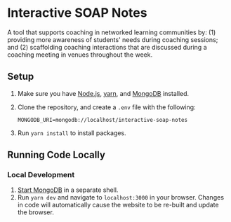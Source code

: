 # Interactive SOAP Notes

A tool that supports coaching in networked learning communities by: (1) providing more awareness of
students' needs during coaching sessions; and (2) scaffolding coaching interactions that are
discussed during a coaching meeting in venues throughout the week.

## Setup

1. Make sure you have [Node.js](https://nodejs.org/en/), [yarn](https://classic.yarnpkg.com/en/docs/install#mac-stable), and [MongoDB](https://www.mongodb.com/docs/guides/server/install/) installed.
2. Clone the repository, and create a `.env` file with the following:

   ```env
   MONGODB_URI=mongodb://localhost/interactive-soap-notes
   ```

3. Run `yarn install` to install packages.

## Running Code Locally

### Local Development

1. [Start MongoDB](https://www.mongodb.com/docs/manual/tutorial/manage-mongodb-processes/) in a separate shell.
2. Run `yarn dev` and navigate to `localhost:3000` in your browser. Changes in code will automatically cause the website to be re-built and update the browser.
